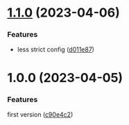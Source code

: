 # [1.1.0](https://github.com/slothkit/eslint-config/compare/v1.0.0...v1.1.0) (2023-04-06)


### Features

* less strict config ([d011e87](https://github.com/slothkit/eslint-config/commit/d011e87002b44a1b016639447fe4ecae90d4645a))



# 1.0.0 (2023-04-05)


### Features

first version ([c90e4c2](https://github.com/slothkit/eslint-config/commit/c90e4c22d9602904cb0f6d1bcbfa3f7e563d267d))



